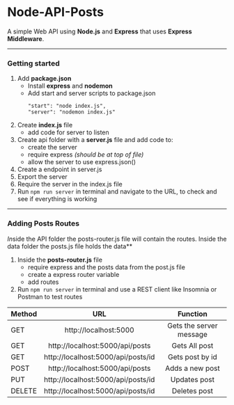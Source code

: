 # Node-API-Posts
A simple Web API using **Node.js** and **Express** that uses **Express Middleware**.
________________
### Getting started
1. Add **package.json**
    - Install **express** and **nodemon**
    - Add start and server scripts to package.json
        ```
        "start": "node index.js",
        "server": "nodemon index.js"
        ```
2. Create **index.js** file
    - add code for server to listen
3. Create api folder with a **server.js** file and add code to:
    - create the server
    - require express *(should be at top of file)*
    - allow the server to use express.json()
4. Create a endpoint in server.js 
5. Export the server
6. Require the server in the index.js file
7. Run `npm run server` in terminal and navigate to the URL, to check and see if everything is working
____________________________

### Adding Posts Routes
*In*side the API folder the posts-router.js file will contain the routes. Inside the data folder the posts.js file holds the data**
1. Inside the **posts-router.js** file
    - require express and the posts data from the post.js file
    - create a express router variable
    - add routes
2.  Run `npm run server` in terminal and use a REST client like Insomnia or Postman to test routes
    

|   Method      |                 URL                     |        Function         |
| ------------- |:---------------------------------------:|:-----------------------:|
|     GET       |   http://localhost:5000                 | Gets the server message |
|     GET       |   http://localhost:5000/api/posts       | Gets All post           |
|     GET       |   http://localhost:5000/api/posts/id    | Gets post by id         |
|     POST      |   http://localhost:5000/api/posts       | Adds a new post         |
|     PUT       |   http://localhost:5000/api/posts/id    | Updates post            |
|     DELETE    |   http://localhost:5000/api/posts/id    | Deletes post            |